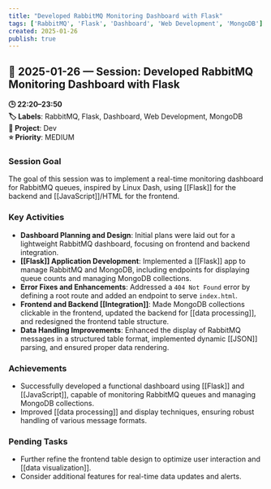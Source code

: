 ```yaml
---
title: "Developed RabbitMQ Monitoring Dashboard with Flask"
tags: ['RabbitMQ', 'Flask', 'Dashboard', 'Web Development', 'MongoDB']
created: 2025-01-26
publish: true
---
```


## 📅 2025-01-26 — Session: Developed RabbitMQ Monitoring Dashboard with Flask

**🕒 22:20–23:50**  
**🏷️ Labels**: RabbitMQ, Flask, Dashboard, Web Development, MongoDB  
**📂 Project**: Dev  
**⭐ Priority**: MEDIUM  


### Session Goal
The goal of this session was to implement a real-time monitoring dashboard for RabbitMQ queues, inspired by Linux Dash, using [[Flask]] for the backend and [[JavaScript]]/HTML for the frontend.

### Key Activities
- **Dashboard Planning and Design**: Initial plans were laid out for a lightweight RabbitMQ dashboard, focusing on frontend and backend integration.
- **[[Flask]] Application Development**: Implemented a [[Flask]] app to manage RabbitMQ and MongoDB, including endpoints for displaying queue counts and managing MongoDB collections.
- **Error Fixes and Enhancements**: Addressed a `404 Not Found` error by defining a root route and added an endpoint to serve `index.html`.
- **Frontend and Backend [[Integration]]**: Made MongoDB collections clickable in the frontend, updated the backend for [[data processing]], and redesigned the frontend table structure.
- **Data Handling Improvements**: Enhanced the display of RabbitMQ messages in a structured table format, implemented dynamic [[JSON]] parsing, and ensured proper data rendering.

### Achievements
- Successfully developed a functional dashboard using [[Flask]] and [[JavaScript]], capable of monitoring RabbitMQ queues and managing MongoDB collections.
- Improved [[data processing]] and display techniques, ensuring robust handling of various message formats.

### Pending Tasks
- Further refine the frontend table design to optimize user interaction and [[data visualization]].
- Consider additional features for real-time data updates and alerts.
